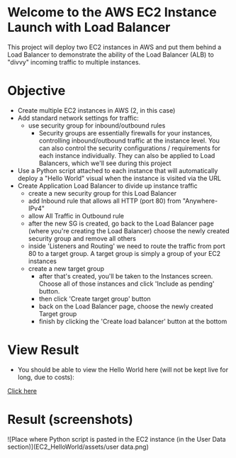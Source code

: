 # Welcome to the AWS EC2 Instance Launch with Load Balancer
This project will deploy two EC2 instances in AWS and put them behind a Load Balancer to demonstrate the ability of the Load Balancer (ALB) to "divvy" incoming traffic to multiple instances.

# Objective
- Create multiple EC2 instances in AWS (2, in this case)
- Add standard network settings for traffic:
  - use security group for inbound/outbound rules
    - Security groups are essentially firewalls for your instances, controlling inbound/outbound traffic at the instance level. You can also control the security configurations / requirements for each instance individually. They can also be applied to Load Balancers, which we'll see during this project
- Use a Python script attached to each instance that will automatically deploy a "Hello World" visual when the instance is visited via the URL
- Create Application Load Balancer to divide up instance traffic
  - create a new security group for this Load Balancer
  - add Inbound rule that allows all HTTP (port 80) from "Anywhere-IPv4"
  - allow All Traffic in Outbound rule
  - after the new SG is created, go back to the Load Balancer page (where you're creating the Load Balancer) choose the newly created security group and remove all others
  - inside 'Listeners and Routing' we need to route the traffic from port 80 to a target group. A target group is simply a group of your EC2 instances
  - create a new target group
    - after that's created, you'll be taken to the Instances screen. Choose all of those instances and click 'Include as pending' button. 
    - then click 'Create target group' button
    - back on the Load Balancer page, choose the newly created Target group
    - finish by clicking the 'Create load balancer' button at the bottom

# View Result
- You should be able to view the Hello World here (will not be kept live for long, due to costs):

[Click here](LB-EC2-Hello-World-1259031245.us-east-1.elb.amazonaws.com)

# Result (screenshots)
![Place where Python script is pasted in the EC2 instance (in the User Data section)](EC2_HelloWorld/assets/user data.png)